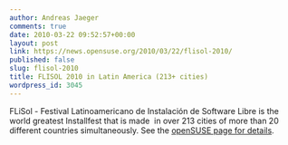 ```yaml
---
author: Andreas Jaeger
comments: true
date: 2010-03-22 09:52:57+00:00
layout: post
link: https://news.opensuse.org/2010/03/22/flisol-2010/
published: false
slug: flisol-2010
title: FLISOL 2010 in Latin America (213+ cities)
wordpress_id: 3045
---
```


FLiSol - Festival Latinoamericano de Instalación de Software Libre is  the world greatest Installfest that is made  in over 213 cities of more than 20 different  countries simultaneously. See the [openSUSE page for details](http://en.opensuse.org/Marketing_Team/Events/FLISOL_10).
